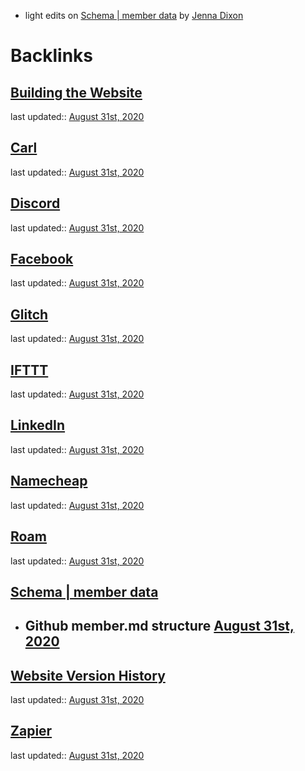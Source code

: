 - light edits on [Schema | member data](<Schema | member data.md>) by [Jenna Dixon](<Jenna Dixon.md>)

# Backlinks
## [Building the Website](<Building the Website.md>)
last updated:: [August 31st, 2020](<August 31st, 2020.md>)

## [Carl](<Carl.md>)
last updated:: [August 31st, 2020](<August 31st, 2020.md>)

## [Discord](<Discord.md>)
last updated:: [August 31st, 2020](<August 31st, 2020.md>)

## [Facebook](<Facebook.md>)
last updated:: [August 31st, 2020](<August 31st, 2020.md>)

## [Glitch](<Glitch.md>)
last updated:: [August 31st, 2020](<August 31st, 2020.md>)

## [IFTTT](<IFTTT.md>)
last updated:: [August 31st, 2020](<August 31st, 2020.md>)

## [LinkedIn](<LinkedIn.md>)
last updated:: [August 31st, 2020](<August 31st, 2020.md>)

## [Namecheap](<Namecheap.md>)
last updated:: [August 31st, 2020](<August 31st, 2020.md>)

## [Roam](<Roam.md>)
last updated:: [August 31st, 2020](<August 31st, 2020.md>)

## [Schema | member data](<Schema | member data.md>)
- ## Github member.md structure [August 31st, 2020](<August 31st, 2020.md>)

## [Website Version History](<Website Version History.md>)
last updated:: [August 31st, 2020](<August 31st, 2020.md>)

## [Zapier](<Zapier.md>)
last updated:: [August 31st, 2020](<August 31st, 2020.md>)

